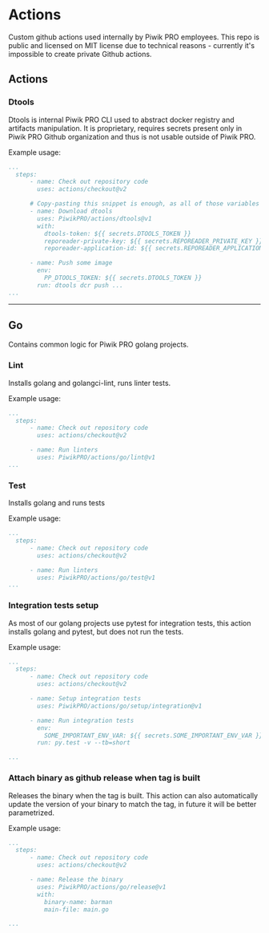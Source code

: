 # Actions

Custom github actions used internally by Piwik PRO employees. This repo is public and licensed on MIT license due to technical reasons - currently it's impossible to create private Github actions. 

## Actions

### Dtools

Dtools is internal Piwik PRO CLI used to abstract docker registry and artifacts manipulation. It is proprietary, requires secrets present only in Piwik PRO Github organization and thus is not usable outside of Piwik PRO. 

Example usage: 
```yaml
...
  steps:
      - name: Check out repository code
        uses: actions/checkout@v2

      # Copy-pasting this snippet is enough, as all of those variables are exported on organization level in PiwikPRO
      - name: Download dtools
        uses: PiwikPRO/actions/dtools@v1
        with:
          dtools-token: ${{ secrets.DTOOLS_TOKEN }}
          reporeader-private-key: ${{ secrets.REPOREADER_PRIVATE_KEY }}
          reporeader-application-id: ${{ secrets.REPOREADER_APPLICATION_ID }}

      - name: Push some image
        env:
          PP_DTOOLS_TOKEN: ${{ secrets.DTOOLS_TOKEN }}
        run: dtools dcr push ...
...
```
---------

## Go

Contains common logic for Piwik PRO golang projects.

### Lint

Installs golang and golangci-lint, runs linter tests.


Example usage: 
```yaml
...
  steps:
      - name: Check out repository code
        uses: actions/checkout@v2

      - name: Run linters
        uses: PiwikPRO/actions/go/lint@v1
...
```

### Test

Installs golang and runs tests

Example usage: 
```yaml
...
  steps:
      - name: Check out repository code
        uses: actions/checkout@v2

      - name: Run linters
        uses: PiwikPRO/actions/go/test@v1
...
```

### Integration tests setup

As most of our golang projects use pytest for integration tests, this action installs golang and pytest, but does not run the tests.

Example usage: 
```yaml
...
  steps:
      - name: Check out repository code
        uses: actions/checkout@v2

      - name: Setup integration tests
        uses: PiwikPRO/actions/go/setup/integration@v1

      - name: Run integration tests
        env:
          SOME_IMPORTANT_ENV_VAR: ${{ secrets.SOME_IMPORTANT_ENV_VAR }}
        run: py.test -v --tb=short

...
```

### Attach binary as github release when tag is built

Releases the binary when the tag is built. This action can also automatically update the version of your binary to match the tag, in future it will be better parametrized.

Example usage: 
```yaml
...
  steps:
      - name: Check out repository code
        uses: actions/checkout@v2

      - name: Release the binary
        uses: PiwikPRO/actions/go/release@v1
        with:
          binary-name: barman
          main-file: main.go

...
```